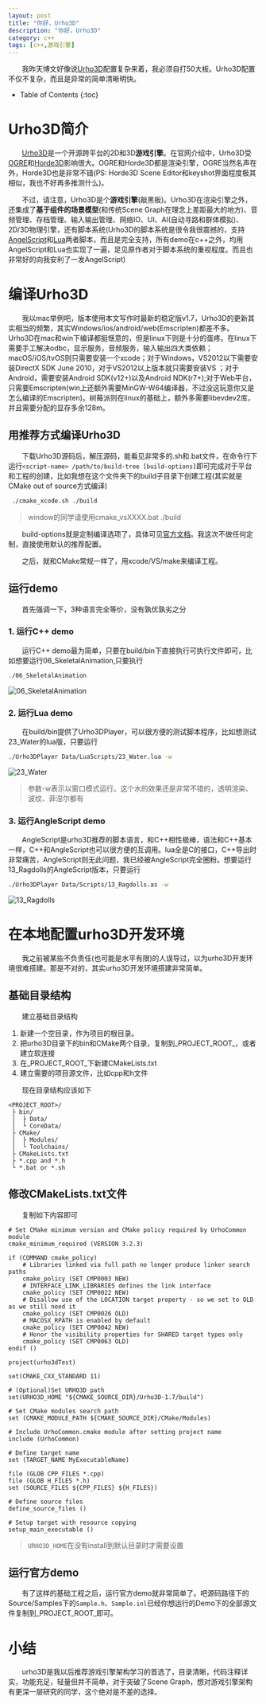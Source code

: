 ```yaml
---
layout: post
title: "你好，Urho3D"
description: "你好，Urho3D"
category: c++
tags: [c++,游戏引擎]
---
```


&nbsp; &nbsp; &nbsp; &nbsp;我昨天博文好像说[Urho3D](https://urho3d.github.io/)配置复杂来着，我必须自打50大板。Urho3D配置不仅不复杂，而且是异常的简单清晰明快。

<!-- more -->

* Table of Contents
{:toc}

# Urho3D简介

&nbsp; &nbsp; &nbsp; &nbsp;[Urho3D](https://urho3d.github.io/)是一个开源跨平台的2D和3D**游戏引擎**。在官网介绍中，Urho3D受[OGRE](http://www.ogre3d.org/)和[Horde3D](http://horde3d.org/)影响很大。OGRE和Horde3D都是渲染引擎，OGRE当然名声在外，Horde3D也是非常不错(PS: Horde3D Scene Editor和keyshot界面程度极其相似，我也不好再多推测什么)。

&nbsp; &nbsp; &nbsp; &nbsp;不过，请注意，Urho3D是个**游戏引擎**(敲黑板)。Urho3D在渲染引擎之外，还集成了**基于组件的场景模型**(和传统Scene Graph在理念上差距最大的地方)、音频管理、存档管理、输入输出管理、网络IO、UI、AI(自动寻路和群体模拟)、2D/3D物理引擎，还有脚本系统(Urho3D的脚本系统是很令我很震撼的，支持[AngelScript](http://www.angelcode.com/angelscript/)和[Lua](https://www.lua.org/)两者脚本，而且是完全支持，所有demo在c++之外，均用AngelScript和Lua也实现了一遍，足见原作者对于脚本系统的重视程度。而且也非常好的向我安利了一发AngelScript)

# 编译Urho3D

&nbsp; &nbsp; &nbsp; &nbsp;我以mac举例吧，版本使用本文写作时最新的稳定版v1.7，Urho3D的更新其实相当的频繁，其实Windows/ios/android/web(Emscripten)都差不多。Urho3D在mac和win下编译都挺惬意的，但是linux下则是十分的蛋疼。在linux下需要手工解决odbc，显示服务，音频服务，输入输出四大类依赖；macOS/iOS/tvOS则只需要安装一个xcode；对于Windows，VS2012以下需要安装DirectX SDK June 2010，对于VS2012以上版本就只需要安装VS ；对于Android，需要安装Android SDK(v12+)以及Android NDK(r7+);对于Web平台，只需要Emscripten(win上还额外需要MinGW-W64编译器，不过没这玩意你又是怎么编译的Emscripten)。树莓派则在linux的基础上，额外多需要libevdev2库，并且需要分配的显存多余128m。

## 用推荐方式编译Urho3D

&nbsp; &nbsp; &nbsp; &nbsp;下载Urho3D源码后，解压源码，能看见非常多的.sh和.bat文件，在命令行下运行`<script-name> /path/to/build-tree [build-options]`即可完成对于平台和工程的创建，比如我想在这个文件夹下的build子目录下创建工程(其实就是CMake out of source方式编译)

```bash
 ./cmake_xcode.sh ./build
```
> window的同学请使用cmake_vsXXXX.bat ./build

&nbsp; &nbsp; &nbsp; &nbsp;build-options就是定制编译选项了，具体可见[官方文档](build-options)。我这次不做任何定制，直接使用默认的推荐配置。

&nbsp; &nbsp; &nbsp; &nbsp;之后，就和CMake常规一样了，用xcode/VS/make来编译工程。

## 运行demo

&nbsp; &nbsp; &nbsp; &nbsp;首先强调一下，3种语言完全等价，没有孰优孰劣之分

### 1. 运行C++ demo

&nbsp; &nbsp; &nbsp; &nbsp;运行C++ demo最为简单，只要在build/bin下直接执行可执行文件即可，比如想要运行06_SkeletalAnimation,只要执行

```bash
./06_SkeletalAnimation
```

![06_SkeletalAnimation](http://7xqrar.com1.z0.glb.clouddn.com/urho3DQQ20170918-230603@2x.png)

### 2. 运行Lua demo

&nbsp; &nbsp; &nbsp; &nbsp;在build/bin提供了Urho3DPlayer，可以很方便的测试脚本程序，比如想测试23_Water的lua版，只要运行

```bash
./Urho3DPlayer Data/LuaScripts/23_Water.lua -w
```

![23_Water](http://7xqrar.com1.z0.glb.clouddn.com/urho3DQQ20170918-230627@2x.png)

> 参数-w表示以窗口模式运行。这个水的效果还是非常不错的，透明渲染、波纹、菲涅尔都有

### 3. 运行AngleScript demo

&nbsp; &nbsp; &nbsp; &nbsp;AngleScript是urho3D推荐的脚本语言，和C++相性极棒，语法和C++基本一样，C++和AngleScript也可以很方便的互调用。lua全是C的接口，C++导出时非常痛苦，AngleScript则无此问题，我已经被AngleScript完全圈粉。想要运行13_Ragdolls的AngleScript版本，只要运行

```bash
./Urho3DPlayer Data/Scripts/13_Ragdolls.as -w
```

![13_Ragdolls](http://7xqrar.com1.z0.glb.clouddn.com/urho3DQQ20170918-230649@2x.png)

# 在本地配置urho3D开发环境

&nbsp; &nbsp; &nbsp; &nbsp;我之前被某些不负责任(也可能是水平有限)的人误导过，以为urho3D开发环境很难搭建。那是不对的，其实urho3D开发环境搭建非常简单。

## 基础目录结构

&nbsp; &nbsp; &nbsp; &nbsp;建立基础目录结构

1. 新建一个空目录，作为项目的根目录。
2. 把urho3D目录下的bin和CMake两个目录，复制到_PROJECT\_ROOT_，或者建立软连接
3. 在_PROJECT\_ROOT_下新建CMakeLists.txt
4. 建立需要的项目源文件，比如cpp和h文件

&nbsp; &nbsp; &nbsp; &nbsp;现在目录结构应该如下

```
<PROJECT_ROOT>/
 ├ bin/
 │  ├ Data/
 │  └ CoreData/
 ├ CMake/
 │  ├ Modules/
 │  └ Toolchains/
 ├ CMakeLists.txt
 ├ *.cpp and *.h
 └ *.bat or *.sh
```

## 修改CMakeLists.txt文件

&nbsp; &nbsp; &nbsp; &nbsp;复制如下内容即可

```
# Set CMake minimum version and CMake policy required by UrhoCommon module
cmake_minimum_required (VERSION 3.2.3)

if (COMMAND cmake_policy)
    # Libraries linked via full path no longer produce linker search paths
    cmake_policy (SET CMP0003 NEW)
    # INTERFACE_LINK_LIBRARIES defines the link interface
    cmake_policy (SET CMP0022 NEW)
    # Disallow use of the LOCATION target property - so we set to OLD as we still need it
    cmake_policy (SET CMP0026 OLD)
    # MACOSX_RPATH is enabled by default
    cmake_policy (SET CMP0042 NEW)
    # Honor the visibility properties for SHARED target types only
    cmake_policy (SET CMP0063 OLD)
endif ()

project(urho3dTest)

set(CMAKE_CXX_STANDARD 11)

# (Optional)Set URHO3D path
set(URHO3D_HOME "${CMAKE_SOURCE_DIR}/Urho3D-1.7/build")

# Set CMake modules search path
set (CMAKE_MODULE_PATH ${CMAKE_SOURCE_DIR}/CMake/Modules)

# Include UrhoCommon.cmake module after setting project name
include (UrhoCommon)

# Define target name
set (TARGET_NAME MyExecutableName)

file (GLOB CPP_FILES *.cpp)
file (GLOB H_FILES *.h)
set (SOURCE_FILES ${CPP_FILES} ${H_FILES})

# Define source files
define_source_files ()

# Setup target with resource copying
setup_main_executable ()
```

> `URHO3D_HOME`在没有install到默认目录时才需要设置

## 运行官方demo

&nbsp; &nbsp; &nbsp; &nbsp;有了这样的基础工程之后，运行官方demo就非常简单了。吧源码路径下的Source/Samples下的`Sample.h`、`Sample.inl`已经你想运行的Demo下的全部源文件复制到_PROJECT\_ROOT_即可。

# 小结

&nbsp; &nbsp; &nbsp; &nbsp;urho3D是我以后推荐游戏引擎架构学习的首选了，目录清晰，代码注释详实，功能充足，轻量但并不简单，对于突破了Scene Graph，想对游戏引擎架构有更深一层研究的同学，这个绝对是不差的选择。
